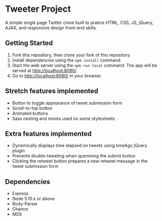 # Tweeter Project

A simple single page Twitter clone built to pratice HTML, CSS, JS, jQuery, AJAX, and responsive design front-end skills.

## Getting Started

1. Fork this repository, then clone your fork of this repository.
2. Install dependencies using the `npm install` command.
3. Start the web server using the `npm run local` command. The app will be served at <http://localhost:8080/>.
4. Go to <http://localhost:8080/> in your browser.

## Stretch features implemented

- Button to toggle appearance of tweet submission form
- Scroll-to-top button
- Animated buttons
- Sass nesting and mixins used on some stylesheets

## Extra features implemented

- Dynamically displays time elapsed on tweets using timeAgo jQuery plugin
- Prevents double-tweeting when spamming the submit button
- Clicking the retweet button prepares a new retweet message in the tweet submission form

## Dependencies

- Express
- Node 5.10.x or above
- Body-Parser
- Chance
- MD5

